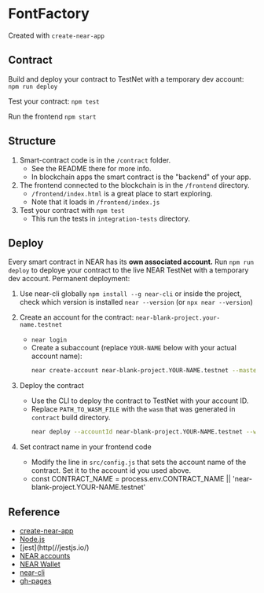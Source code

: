 # FontFactory

Created with `create-near-app`

## Contract

Build and deploy your contract to TestNet with a temporary dev account:
`npm run deploy`

Test your contract:
`npm test`

Run the frontend
`npm start`

## Structure

1. Smart-contract code is in the `/contract` folder.
    - See the README there for more info.
    - In blockchain apps the smart contract is the "backend" of your app.
2. The frontend connected to the blockchain is in the `/frontend` directory.
    - `/frontend/index.html` is a great place to start exploring.
    - Note that it loads in `/frontend/index.js`
3. Test your contract with `npm test`
    - This run the tests in `integration-tests` directory.

## Deploy

Every smart contract in NEAR has its **own associated account.**
Run `npm run deploy` to deploye your contract to the live NEAR TestNet with a temporary dev account.
Permanent deployment:

1.  Use near-cli globally `npm install --g near-cli` or inside the project, check which version is installed `near --version` (or `npx near --version`)
2.  Create an account for the contract: `near-blank-project.your-name.testnet`

    -   `near login`
    -   Create a subaccount (replace `YOUR-NAME` below with your actual account name):
        ```Bash
        near create-account near-blank-project.YOUR-NAME.testnet --masterAccount YOUR-NAME.testnet
        ```

3.  Deploy the contract

    -   Use the CLI to deploy the contract to TestNet with your account ID.
    -   Replace `PATH_TO_WASM_FILE` with the `wasm` that was generated in `contract` build directory.
        ```Bash
        near deploy --accountId near-blank-project.YOUR-NAME.testnet --wasmFile PATH_TO_WASM_FILE
        ```

4.  Set contract name in your frontend code

    -   Modify the line in `src/config.js` that sets the account name of the contract. Set it to the account id you used above.
    -   const CONTRACT_NAME = process.env.CONTRACT_NAME || 'near-blank-project.YOUR-NAME.testnet'

## Reference

-   [create-near-app](https://github.com/near/create-near-app)
-   [Node.js](https://nodejs.org/en/download/package-manager/)
-   [jest](http(//jestjs.io/)
-   [NEAR accounts](https://docs.near.org/concepts/basics/account)
-   [NEAR Wallet](https://wallet.testnet.near.org/)
-   [near-cli](https://github.com/near/near-cli)
-   [gh-pages](https://github.com/tschaub/gh-pages)
